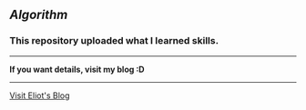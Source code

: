 ## *Algorithm*  

### This repository uploaded what I learned skills.  


- - -

**If you want details, visit my blog :D**  

- - -

[Visit Eliot's Blog](https://eliotjang.github.io/)
